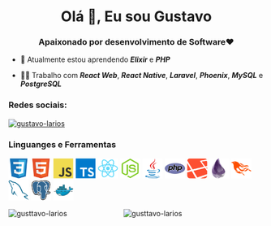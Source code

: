 <h1 align="center">Olá 👋, Eu sou Gustavo</h1>
<h3 align="center">Apaixonado por desenvolvimento de Software❤</h3>

- 🌱 Atualmente estou aprendendo ***Elixir*** e ***PHP***

- 👨‍💻 Trabalho com ***React Web***, ***React Native***, ***Laravel***, ***Phoenix***, ***MySQL*** e ***PostgreSQL***

<h3 align="left">Redes sociais:</h3>
<p align="left">
<a href="https://linkedin.com/in/gustavo-larios" target="blank"><img align="center" src="https://raw.githubusercontent.com/rahuldkjain/github-profile-readme-generator/master/src/images/icons/Social/linked-in-alt.svg" alt="gustavo-larios" height="30" width="40" /></a>
</p>

<h3 align="left">Linguanges e Ferramentas</h3>
<p align="left"> 
<img src="https://raw.githubusercontent.com/devicons/devicon/master/icons/css3/css3-original.svg" alt="css3" width="40" height="40"/>

<img src="https://raw.githubusercontent.com/devicons/devicon/master/icons/html5/html5-original.svg" alt="html5" width="40" height="40"/> 
  
<img src="https://raw.githubusercontent.com/devicons/devicon/master/icons/javascript/javascript-original.svg" alt="javascript" width="40" height="40"/> 
 
<img src="https://raw.githubusercontent.com/devicons/devicon/master/icons/typescript/typescript-original.svg" alt="typescript" width="40" height="40"/>
  
<img src="https://raw.githubusercontent.com/devicons/devicon/master/icons/react/react-original.svg" alt="react" width="40" height="40"/>
  
 <img src="https://raw.githubusercontent.com/devicons/devicon/master/icons/nodejs/nodejs-original.svg" alt="nodejs" width="40" height="40"/> 

<img src="https://raw.githubusercontent.com/devicons/devicon/master/icons/java/java-original.svg" alt="java" width="40" height="40"/>
<img src="https://raw.githubusercontent.com/devicons/devicon/master/icons/php/php-original.svg" alt="php" width="40" height="40"/>
<img src="https://raw.githubusercontent.com/devicons/devicon/master/icons/laravel/laravel-plain.svg" alt="laravel" width="40" height="40"/>

<img src="https://raw.githubusercontent.com/devicons/devicon/master/icons/elixir/elixir-original.svg" alt="elixir" width="40" height="40"/>
<img src="https://raw.githubusercontent.com/devicons/devicon/master/icons/phoenix/phoenix-original.svg" alt="phoenix" width="40" height="40"/>

<img src="https://raw.githubusercontent.com/devicons/devicon/master/icons/mysql/mysql-original.svg" alt="mysql" width="40" height="40"/>
<img src="https://raw.githubusercontent.com/devicons/devicon/master/icons/postgresql/postgresql-original.svg" alt="postgresql" width="40" height="40"/>
  
<img src="https://raw.githubusercontent.com/devicons/devicon/master/icons/docker/docker-original.svg" alt="docker" width="40" height="40"/>

</p>

<div style="display: flex; flex-direction: row; align-items: center;">

<img align="center" src="https://github-readme-stats.vercel.app/api?username=gusttavo-larios&show_icons=true&locale=en&theme=dark" alt="gusttavo-larios" style="width: 45%; height: 20rem;"/>

<img align="left" src="https://github-readme-stats.vercel.app/api/top-langs?username=gusttavo-larios&show_icons=true&locale=en&theme=dark" alt="gusttavo-larios" style="width: 45%; height: 20rem;"/>
  
</div>
